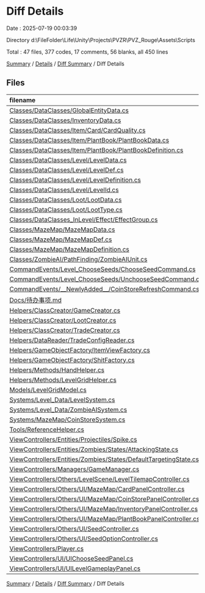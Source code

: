 # Diff Details

Date : 2025-07-19 00:03:39

Directory d:\\FileFolder\\Life\\Unity\\Projects\\PVZR\\PVZ_Rouge\\Assets\\Scripts

Total : 47 files,  377 codes, 17 comments, 56 blanks, all 450 lines

[Summary](results.md) / [Details](details.md) / [Diff Summary](diff.md) / Diff Details

## Files
| filename | language | code | comment | blank | total |
| :--- | :--- | ---: | ---: | ---: | ---: |
| [Classes/DataClasses/GlobalEntityData.cs](/Classes/DataClasses/GlobalEntityData.cs) | C# | 1 | 0 | 0 | 1 |
| [Classes/DataClasses/InventoryData.cs](/Classes/DataClasses/InventoryData.cs) | C# | 20 | 0 | 6 | 26 |
| [Classes/DataClasses/Item/Card/CardQuality.cs](/Classes/DataClasses/Item/Card/CardQuality.cs) | C# | -15 | 0 | -1 | -16 |
| [Classes/DataClasses/Item/PlantBook/PlantBookData.cs](/Classes/DataClasses/Item/PlantBook/PlantBookData.cs) | C# | 1 | 0 | 0 | 1 |
| [Classes/DataClasses/Item/PlantBook/PlantBookDefinition.cs](/Classes/DataClasses/Item/PlantBook/PlantBookDefinition.cs) | C# | 1 | 0 | 0 | 1 |
| [Classes/DataClasses/Level/LevelData.cs](/Classes/DataClasses/Level/LevelData.cs) | C# | 20 | 2 | 4 | 26 |
| [Classes/DataClasses/Level/LevelDef.cs](/Classes/DataClasses/Level/LevelDef.cs) | C# | 35 | 0 | 7 | 42 |
| [Classes/DataClasses/Level/LevelDefinition.cs](/Classes/DataClasses/Level/LevelDefinition.cs) | C# | 3 | 0 | 1 | 4 |
| [Classes/DataClasses/Level/LevelId.cs](/Classes/DataClasses/Level/LevelId.cs) | C# | 2 | 0 | 1 | 3 |
| [Classes/DataClasses/Loot/LootData.cs](/Classes/DataClasses/Loot/LootData.cs) | C# | 2 | 0 | 0 | 2 |
| [Classes/DataClasses/Loot/LootType.cs](/Classes/DataClasses/Loot/LootType.cs) | C# | 1 | 0 | 0 | 1 |
| [Classes/DataClasses\_InLevel/Effect/EffectGroup.cs](/Classes/DataClasses_InLevel/Effect/EffectGroup.cs) | C# | 7 | 4 | 1 | 12 |
| [Classes/MazeMap/MazeMapData.cs](/Classes/MazeMap/MazeMapData.cs) | C# | -2 | 0 | 0 | -2 |
| [Classes/MazeMap/MazeMapDef.cs](/Classes/MazeMap/MazeMapDef.cs) | C# | 34 | 0 | 7 | 41 |
| [Classes/MazeMap/MazeMapDefinition.cs](/Classes/MazeMap/MazeMapDefinition.cs) | C# | -1 | 0 | 0 | -1 |
| [Classes/ZombieAI/PathFinding/ZombieAIUnit.cs](/Classes/ZombieAI/PathFinding/ZombieAIUnit.cs) | C# | 1 | 0 | 0 | 1 |
| [CommandEvents/Level\_ChooseSeeds/ChooseSeedCommand.cs](/CommandEvents/Level_ChooseSeeds/ChooseSeedCommand.cs) | C# | 2 | 0 | 0 | 2 |
| [CommandEvents/Level\_ChooseSeeds/UnchooseSeedCommand.cs](/CommandEvents/Level_ChooseSeeds/UnchooseSeedCommand.cs) | C# | 2 | 0 | 1 | 3 |
| [CommandEvents/\_\_NewlyAdded\_\_/CoinStoreRefreshCommand.cs](/CommandEvents/__NewlyAdded__/CoinStoreRefreshCommand.cs) | C# | 22 | 2 | 4 | 28 |
| [Docs/待办事项.md](/Docs/%E5%BE%85%E5%8A%9E%E4%BA%8B%E9%A1%B9.md) | Markdown | 6 | 0 | -19 | -13 |
| [Helpers/ClassCreator/GameCreator.cs](/Helpers/ClassCreator/GameCreator.cs) | C# | 1 | 0 | 0 | 1 |
| [Helpers/ClassCreator/LootCreator.cs](/Helpers/ClassCreator/LootCreator.cs) | C# | 4 | 0 | 1 | 5 |
| [Helpers/ClassCreator/TradeCreator.cs](/Helpers/ClassCreator/TradeCreator.cs) | C# | 12 | 0 | 1 | 13 |
| [Helpers/DataReader/TradeConfigReader.cs](/Helpers/DataReader/TradeConfigReader.cs) | C# | 31 | 1 | 6 | 38 |
| [Helpers/GameObjectFactory/ItemViewFactory.cs](/Helpers/GameObjectFactory/ItemViewFactory.cs) | C# | 7 | 0 | 1 | 8 |
| [Helpers/GameObjectFactory/ShitFactory.cs](/Helpers/GameObjectFactory/ShitFactory.cs) | C# | 1 | 0 | 0 | 1 |
| [Helpers/Methods/HandHelper.cs](/Helpers/Methods/HandHelper.cs) | C# | 1 | 0 | 0 | 1 |
| [Helpers/Methods/LevelGridHelper.cs](/Helpers/Methods/LevelGridHelper.cs) | C# | 1 | 0 | 0 | 1 |
| [Models/LevelGridModel.cs](/Models/LevelGridModel.cs) | C# | 3 | 0 | 0 | 3 |
| [Systems/Level\_Data/LevelSystem.cs](/Systems/Level_Data/LevelSystem.cs) | C# | -4 | 0 | 0 | -4 |
| [Systems/Level\_Data/ZombieAISystem.cs](/Systems/Level_Data/ZombieAISystem.cs) | C# | 1 | 0 | 0 | 1 |
| [Systems/MazeMap/CoinStoreSystem.cs](/Systems/MazeMap/CoinStoreSystem.cs) | C# | 18 | 0 | 5 | 23 |
| [Tools/ReferenceHelper.cs](/Tools/ReferenceHelper.cs) | C# | -17 | 0 | -1 | -18 |
| [ViewControllers/Entities/Projectiles/Spike.cs](/ViewControllers/Entities/Projectiles/Spike.cs) | C# | 1 | 0 | 0 | 1 |
| [ViewControllers/Entities/Zombies/States/AttackingState.cs](/ViewControllers/Entities/Zombies/States/AttackingState.cs) | C# | -1 | 0 | 0 | -1 |
| [ViewControllers/Entities/Zombies/States/DefaultTargetingState.cs](/ViewControllers/Entities/Zombies/States/DefaultTargetingState.cs) | C# | -1 | 0 | 0 | -1 |
| [ViewControllers/Managers/GameManager.cs](/ViewControllers/Managers/GameManager.cs) | C# | 16 | 0 | 2 | 18 |
| [ViewControllers/Others/LevelScene/LevelTilemapController.cs](/ViewControllers/Others/LevelScene/LevelTilemapController.cs) | C# | 1 | 0 | 1 | 2 |
| [ViewControllers/Others/UI/MazeMap/CardPanelController.cs](/ViewControllers/Others/UI/MazeMap/CardPanelController.cs) | C# | 48 | 2 | 10 | 60 |
| [ViewControllers/Others/UI/MazeMap/CoinStorePanelController.cs](/ViewControllers/Others/UI/MazeMap/CoinStorePanelController.cs) | C# | 62 | 6 | 11 | 79 |
| [ViewControllers/Others/UI/MazeMap/InventoryPanelController.cs](/ViewControllers/Others/UI/MazeMap/InventoryPanelController.cs) | C# | -20 | -2 | -3 | -25 |
| [ViewControllers/Others/UI/MazeMap/PlantBookPanelController.cs](/ViewControllers/Others/UI/MazeMap/PlantBookPanelController.cs) | C# | 38 | 2 | 9 | 49 |
| [ViewControllers/Others/UI/SeedController.cs](/ViewControllers/Others/UI/SeedController.cs) | C# | -2 | 0 | 0 | -2 |
| [ViewControllers/Others/UI/SeedOptionController.cs](/ViewControllers/Others/UI/SeedOptionController.cs) | C# | 3 | 0 | 0 | 3 |
| [ViewControllers/Player.cs](/ViewControllers/Player.cs) | C# | 1 | 0 | -2 | -1 |
| [ViewControllers/UI/UIChooseSeedPanel.cs](/ViewControllers/UI/UIChooseSeedPanel.cs) | C# | -1 | 0 | 0 | -1 |
| [ViewControllers/UI/UILevelGameplayPanel.cs](/ViewControllers/UI/UILevelGameplayPanel.cs) | C# | 31 | 0 | 3 | 34 |

[Summary](results.md) / [Details](details.md) / [Diff Summary](diff.md) / Diff Details